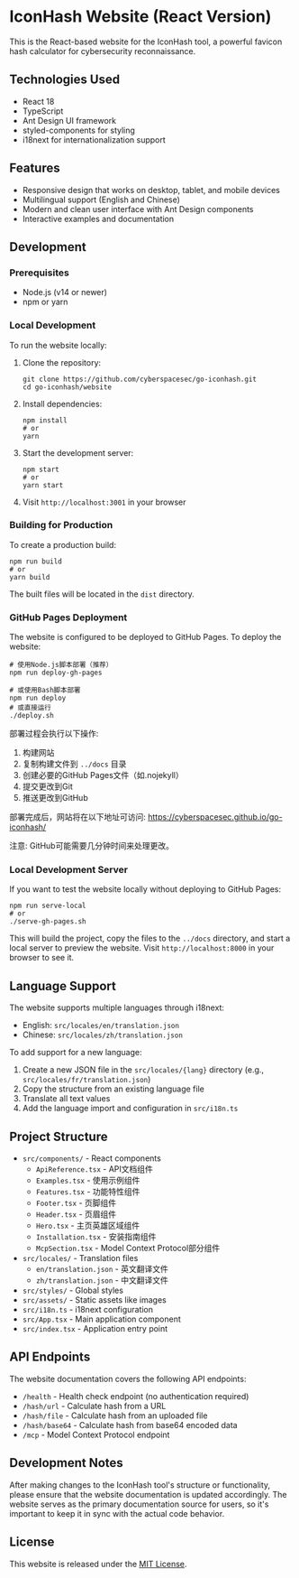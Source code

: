# IconHash Website (React Version)

This is the React-based website for the IconHash tool, a powerful favicon hash calculator for cybersecurity reconnaissance.

## Technologies Used

- React 18
- TypeScript
- Ant Design UI framework
- styled-components for styling
- i18next for internationalization support

## Features

- Responsive design that works on desktop, tablet, and mobile devices
- Multilingual support (English and Chinese)
- Modern and clean user interface with Ant Design components
- Interactive examples and documentation

## Development

### Prerequisites

- Node.js (v14 or newer)
- npm or yarn

### Local Development

To run the website locally:

1. Clone the repository:
   ```
   git clone https://github.com/cyberspacesec/go-iconhash.git
   cd go-iconhash/website
   ```

2. Install dependencies:
   ```
   npm install
   # or
   yarn
   ```

3. Start the development server:
   ```
   npm start
   # or
   yarn start
   ```

4. Visit `http://localhost:3001` in your browser

### Building for Production

To create a production build:

```
npm run build
# or
yarn build
```

The built files will be located in the `dist` directory.

### GitHub Pages Deployment

The website is configured to be deployed to GitHub Pages. To deploy the website:

```
# 使用Node.js脚本部署（推荐）
npm run deploy-gh-pages

# 或使用Bash脚本部署
npm run deploy
# 或直接运行
./deploy.sh
```

部署过程会执行以下操作:
1. 构建网站
2. 复制构建文件到 `../docs` 目录
3. 创建必要的GitHub Pages文件（如.nojekyll）
4. 提交更改到Git
5. 推送更改到GitHub

部署完成后，网站将在以下地址可访问:
https://cyberspacesec.github.io/go-iconhash/

注意: GitHub可能需要几分钟时间来处理更改。

### Local Development Server

If you want to test the website locally without deploying to GitHub Pages:

```
npm run serve-local
# or
./serve-gh-pages.sh
```

This will build the project, copy the files to the `../docs` directory, and start a local server to preview the website. Visit `http://localhost:8000` in your browser to see it.

## Language Support

The website supports multiple languages through i18next:

- English: `src/locales/en/translation.json`
- Chinese: `src/locales/zh/translation.json`

To add support for a new language:

1. Create a new JSON file in the `src/locales/{lang}` directory (e.g., `src/locales/fr/translation.json`)
2. Copy the structure from an existing language file
3. Translate all text values
4. Add the language import and configuration in `src/i18n.ts`

## Project Structure

- `src/components/` - React components
  - `ApiReference.tsx` - API文档组件
  - `Examples.tsx` - 使用示例组件
  - `Features.tsx` - 功能特性组件
  - `Footer.tsx` - 页脚组件
  - `Header.tsx` - 页眉组件
  - `Hero.tsx` - 主页英雄区域组件
  - `Installation.tsx` - 安装指南组件
  - `McpSection.tsx` - Model Context Protocol部分组件
- `src/locales/` - Translation files
  - `en/translation.json` - 英文翻译文件
  - `zh/translation.json` - 中文翻译文件
- `src/styles/` - Global styles
- `src/assets/` - Static assets like images
- `src/i18n.ts` - i18next configuration
- `src/App.tsx` - Main application component
- `src/index.tsx` - Application entry point

## API Endpoints

The website documentation covers the following API endpoints:

- `/health` - Health check endpoint (no authentication required)
- `/hash/url` - Calculate hash from a URL
- `/hash/file` - Calculate hash from an uploaded file
- `/hash/base64` - Calculate hash from base64 encoded data
- `/mcp` - Model Context Protocol endpoint

## Development Notes

After making changes to the IconHash tool's structure or functionality, please ensure that the website documentation is updated accordingly. The website serves as the primary documentation source for users, so it's important to keep it in sync with the actual code behavior.

## License

This website is released under the [MIT License](../LICENSE). 